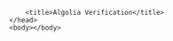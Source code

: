 <!DOCTYPE html>
<html>
    <head>       
        <meta name="algolia-site-verification"  content="84DA0CB4355A6531" />
        
        <title>Algolia Verification</title>
    </head>
    <body></body>
</html>
